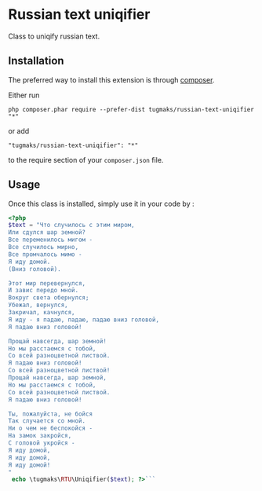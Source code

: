 Russian text uniqifier
======================
Class to uniqify russian text.

Installation
------------

The preferred way to install this extension is through [composer](http://getcomposer.org/download/).

Either run

```
php composer.phar require --prefer-dist tugmaks/russian-text-uniqifier "*"
```

or add

```
"tugmaks/russian-text-uniqifier": "*"
```

to the require section of your `composer.json` file.


Usage
-----

Once this class is installed, simply use it in your code by  :

```php
<?php
$text = "Что случилось с этим миром,
Или сдулся шар земной?
Все переменилось мигом -
Все случилось мирно,
Все промчалось мимо -
Я иду домой.
(Вниз головой).

Этот мир перевернулся,
И завис передо мной.
Вокруг света обернулся;
Убежал, вернулся,
Закричал, качнулся,
Я иду - я падаю, падаю, падаю вниз головой,
Я падаю вниз головой!

Прощай навсегда, шар земной!
Но мы расстаемся с тобой,
Со всей разноцветной листвой.
Я падаю вниз головой!
Со всей разноцветной листвой!
Прощай навсегда, шар земной,
Но мы расстаемся с тобой,
Со всей разноцветной листвой.
Я падаю вниз головой!

Ты, пожалуйста, не бойся
Так случается со мной.
Ни о чем не беспокойся -
На замок закройся,
С головой укройся -
Я иду домой,
Я иду домой,
Я иду домой!
"
 echo \tugmaks\RTU\Uniqifier($text); ?>```
